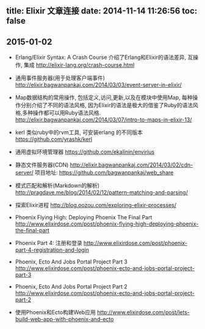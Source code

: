 title: Elixir 文章连接
date: 2014-11-14 11:26:56
toc: false
---

## 2015-01-02

- Erlang/Elixir Syntax: A Crash Course
介绍了Erlang和Elixir的语法差异, 互操作, 集成
http://elixir-lang.org/crash-course.html


- 通用事件服务器(用于处理客户端事件)
http://elixir.bagwanpankaj.com/2014/03/03/event-server-in-elixir/

- Map数据结构的常用操作, 包括定义,访问,更新,以及在模块中使用Map, 每种操作分别介绍了不同的语法风格, 因为Elixir的语法是极大的借鉴了Ruby的语法风格,多种操作都可以用Ruby语法风格.
http://elixir.bagwanpankaj.com/2014/03/07/intro-to-maps-in-elixir-13/

- kerl 类似ruby中的rvm工具, 可安装erlang 的不同版本
https://github.com/yrashk/kerl

- 通用虚拟环境管理器
https://github.com/ekalinin/envirius
- 静态文件服务器(CDN)
http://elixir.bagwanpankaj.com/2014/03/02/cdn-server/
项目地址: https://github.com/bagwanpankaj/web_share

- 模式匹配和解析(Markdown的解析)
http://pragdave.me/blog/2014/02/12/pattern-matching-and-parsing/

- 探索Elixir进程
http://blog.oozou.com/exploring-elixir-processes/

- Phoenix Flying High: Deploying Phoenix The Final Part
http://www.elixirdose.com/post/phoenix-flying-high-deploying-phoenix-the-final-part

- Phoenix Part 4: 注册和登录
http://www.elixirdose.com/post/phoenix-part-4-registration-and-login

- Phoenix, Ecto And Jobs Portal Project Part 3
http://www.elixirdose.com/post/phoenix-ecto-and-jobs-portal-project-part-3

- Phoenix, Ecto And Jobs Portal Project Part 2
http://www.elixirdose.com/post/phoenix-ecto-and-jobs-portal-project-part-2

- 使用Phoenix和Ecto构建Web应用
http://www.elixirdose.com/post/lets-build-web-app-with-phoenix-and-ecto

